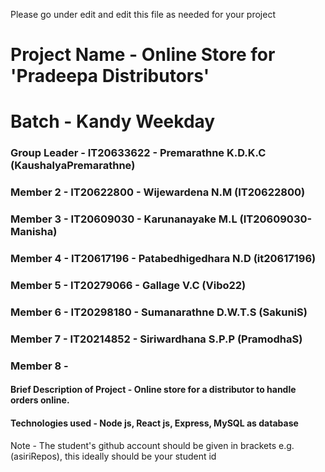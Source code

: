 Please go under edit and edit this file as needed for your project

# Project Name - Online Store for 'Pradeepa Distributors'
# Batch - Kandy Weekday
### Group Leader - IT20633622 - Premarathne K.D.K.C (KaushalyaPremarathne)
### Member 2 - IT20622800 - Wijewardena N.M (IT20622800)
### Member 3 - IT20609030 - Karunanayake M.L (IT20609030-Manisha)
### Member 4 - IT20617196 - Patabedhigedhara N.D (it20617196)
### Member 5 - IT20279066 - Gallage V.C (Vibo22)
### Member 6 - IT20298180 - Sumanarathne D.W.T.S (SakuniS)
### Member 7 - IT20214852 - Siriwardhana S.P.P (PramodhaS)
### Member 8 - 

#### Brief Description of Project - Online store for a distributor to handle orders online.
#### Technologies used - Node js, React js, Express, MySQL as database

Note - The student's github account should be given in brackets e.g. (asiriRepos), this ideally should be your student id 


